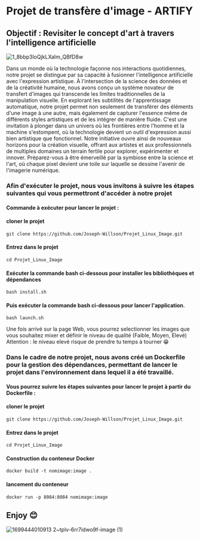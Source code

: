 # Projet de transfère d'image - ARTIFY

## Objectif : Revisiter le concept d'art à travers l'intelligence artificielle
![1_8bbp3loQjkLXaIm_QBfD8w](https://github.com/Joseph-Willson/Projet_Linux_Image/assets/102141518/6ef79402-0f01-4e07-9562-96268c58796b)


Dans un monde où la technologie façonne nos interactions quotidiennes, notre projet se distingue par sa capacité à fusionner l'intelligence artificielle avec l'expression artistique. À l'intersection de la science des données et de la créativité humaine, nous avons conçu un système novateur de transfert d'images qui transcende les limites traditionnelles de la manipulation visuelle. En explorant les subtilités de l'apprentissage automatique, notre projet permet non seulement de transférer des éléments d'une image à une autre, mais également de capturer l'essence même de différents styles artistiques et de les intégrer de manière fluide. C'est une invitation à plonger dans un univers où les frontières entre l'homme et la machine s'estompent, où la technologie devient un outil d'expression aussi bien artistique que fonctionnel. Notre initiative ouvre ainsi de nouveaux horizons pour la création visuelle, offrant aux artistes et aux professionnels de multiples domaines un terrain fertile pour explorer, expérimenter et innover. Préparez-vous à être émerveillé par la symbiose entre la science et l'art, où chaque pixel devient une toile sur laquelle se dessine l'avenir de l'imagerie numérique.



### Afin d'exécuter le projet, nous vous invitons à suivre les étapes suivantes qui vous permettront d'accéder à notre projet

#### Commande à exécuter pour lancer le projet :

#### cloner le projet

`git clone https://github.com/Joseph-Willson/Projet_Linux_Image.git                               `

#### Entrez dans le projet

`cd Projet_Linux_Image                                            `

#### Exécuter la commande bash ci-dessous pour installer les bibliothèques et dépendances

`bash install.sh                                                  `


#### Puis exécuter la commande bash ci-dessous pour lancer l'application.

`bash launch.sh                                                   `

  
Une fois arrivé sur la page Web, vous pourrez selectionner les images que vous souhaitez mixer et définir le niveau de qualité (Faible, Moyen, Elevé)  
Attention : le niveau elevé risque de prendre tu temps à tourner 😁

  
### Dans le cadre de notre projet, nous avons créé un Dockerfile pour la gestion des dépendances, permettant de lancer le projet dans l'environnement dans lequel il a été travaillé.

#### Vous pourrez suivre les étapes suivantes pour lancer le projet à partir du Dockerfile :

#### cloner le projet

`git clone https://github.com/Joseph-Willson/Projet_Linux_Image.git                               `

#### Entrez dans le projet

`cd Projet_Linux_Image                                            `

#### Construction du conteneur Docker

`docker build -t nomimage:image .                                 `

#### lancement du conteneur

`docker run -p 8084:8084 nomimage:image                           `


## Enjoy 😊

![1699444010913 2~tplv-6rr7idwo9f-image (1)](https://github.com/Joseph-Willson/Projet_Linux_Image/assets/102141518/f68ddf02-3ce0-43c3-a046-f0262a5bd599)




